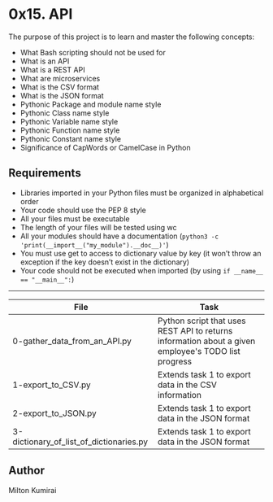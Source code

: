 # 0x15. API

The purpose of this project is to learn and master the following concepts:
- What Bash scripting should not be used for
- What is an API
- What is a REST API
- What are microservices
- What is the CSV format
- What is the JSON format
- Pythonic Package and module name style
- Pythonic Class name style
- Pythonic Variable name style
- Pythonic Function name style
- Pythonic Constant name style
- Significance of CapWords or CamelCase in Python

## Requirements
- Libraries imported in your Python files must be organized in alphabetical order
- Your code should use the PEP 8 style
- All your files must be executable
- The length of your files will be tested using wc
- All your modules should have a documentation (```python3 -c 'print(__import__("my_module").__doc__)'```)
- You must use get to access to dictionary value by key (it won’t throw an exception if the key doesn’t exist in the dictionary)
- Your code should not be executed when imported (by using ```if __name__ == "__main__":```)

---
File | Task
---|---
0-gather_data_from_an_API.py | Python script that uses REST API to returns information about a given employee's TODO list progress
1-export_to_CSV.py | Extends task 1 to export data in the CSV information
2-export_to_JSON.py | Extends task 1 to export data in the JSON format
3-dictionary_of_list_of_dictionaries.py | Extends task 1 to export data in the JSON format

## Author
Milton Kumirai
